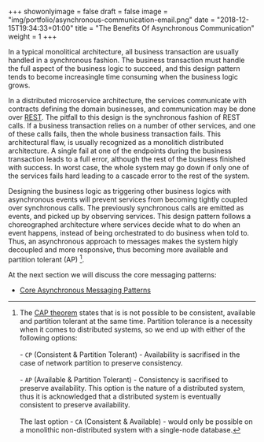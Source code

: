 +++
showonlyimage = false
draft = false
image = "img/portfolio/asynchronous-communication-email.png"
date = "2018-12-15T19:34:33+01:00"
title = "The Benefits Of Asynchronous Communication"
weight = 1
+++

In a typical monolitical architecture, all business transaction are usually handled in a synchronous fashion. The business transaction must handle the full aspect of the business logic to succeed, and this design pattern tends to become increasingle time consuming when the business logic grows. 

In a distributed microservice architecture, the services communicate with contracts defining the domain businesses, and communication may be done over [REST](https://www.codecademy.com/articles/what-is-rest). The pitfall to this design is the synchronous fashion of REST calls. If a business transaction relies on a number of other services, and one of these calls fails, then the whole business transaction fails. This architectural flaw, is usually recognized as a monolitich distributed architecture. A single fail at one of the endpoints during the business transaction leads to a full error, although the rest of the business finished with success. In worst case, the whole system may go down if only one of the services fails hard leading to a cascade error to the rest of the system.

Designing the business logic as triggering other business logics with asynchronous events will prevent services from becoming tightly coupled over synchronous calls. The previously synchronous calls are emitted as events, and picked up by observing services. This design pattern follows a choreographed architecture where services decide what to do when an event happens, instead of being orchestrated to do business when told to. Thus, an asynchronous approach to messages makes the system higly decoupled and more responsive, thus becoming more available and partition tolerant (AP) [^cap_footnote].

At the next section we will discuss the core messaging patterns:

- [Core Asynchronous Messaging Patterns](/portfolio/core_asynchronous_messaging_patterns)

[^cap_footnote]: 
    The [CAP theorem](https://dzone.com/articles/understanding-the-cap-theorem) states that is is not possible to be consistent, available and partition tolerant at the same time. Partition tolerance is a necessity when it comes to distributed systems, so we end up with either of the following options:<br/><br/> - `CP` (Consistent & Partition Tolerant) - Availability is sacrifised in the case of network partition to preserve consistency.<br/><br/> - `AP` (Available & Partition Tolerant) - Consistency is sacrifised to preserve availability. This option is the nature of a distributed system, thus it is acknowledged that a distributed system is eventually consistent to preserve availability.<br/><br/> The last option - `CA` (Consistent & Available) - would only be possible on a monolithic non-distributed system with a single-node database.